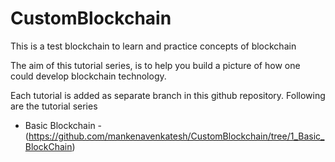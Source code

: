 
# CustomBlockchain
This is a test blockchain to learn and practice concepts of blockchain


The aim of this tutorial series, is to help you build a picture of how one could develop blockchain technology.

Each tutorial is added as separate branch in this github repository. Following are the tutorial series

- Basic Blockchain - (https://github.com/mankenavenkatesh/CustomBlockchain/tree/1_Basic_BlockChain)
